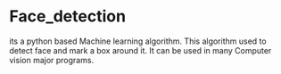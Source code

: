 # Face_detection
its a python based Machine learning algorithm. This algorithm used to detect face and mark a box around it. It can be used in many Computer vision major programs.
